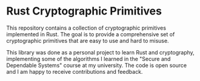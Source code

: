 Rust Cryptographic Primitives
=============================

This repository contains a collection of cryptographic primitives implemented in Rust. The goal is to provide a comprehensive set of cryptographic primitives that are easy to use and hard to misuse. 

This library was done as a personal project to learn Rust and cryptography, implementing some of the algorithms I learned in the "Secure and Dependable Systems" course at my university. The code is open source and I am happy to receive contributions and feedback. 